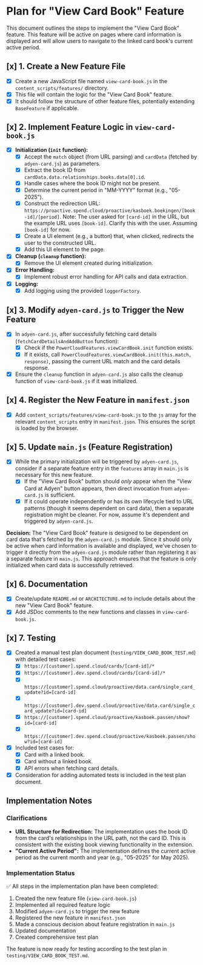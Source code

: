# Plan for "View Card Book" Feature

This document outlines the steps to implement the "View Card Book" feature. This feature will be active on pages where card information is displayed and will allow users to navigate to the linked card book\'s current active period.

## [x] 1. Create a New Feature File

*   [x] Create a new JavaScript file named `view-card-book.js` in the `content_scripts/features/` directory.
*   [x] This file will contain the logic for the "View Card Book" feature.
*   [x] It should follow the structure of other feature files, potentially extending `BaseFeature` if applicable.

## [x] 2. Implement Feature Logic in `view-card-book.js`

*   [x] **Initialization (`init` function):**
    *   [x] Accept the `match` object (from URL parsing) and `cardData` (fetched by `adyen-card.js`) as parameters.
    *   [x] Extract the book ID from `cardData.data.relationships.books.data[0].id`.
    *   [x] Handle cases where the book ID might not be present.
    *   [x] Determine the current period in "MM-YYYY" format (e.g., "05-2025").
    *   [x] Construct the redirection URL: `https://proactive.spend.cloud/proactive/kasboek.boekingen/[book-id]/[period]`. Note: The user asked for `[card-id]` in the URL, but the example URL uses `[book-id]`. Clarify this with the user. Assuming `[book-id]` for now.
    *   [x] Create a UI element (e.g., a button) that, when clicked, redirects the user to the constructed URL.
    *   [x] Add this UI element to the page.
*   [x] **Cleanup (`cleanup` function):**
    *   [x] Remove the UI element created during initialization.
*   [x] **Error Handling:**
    *   [x] Implement robust error handling for API calls and data extraction.
*   [x] **Logging:**
    *   [x] Add logging using the provided `loggerFactory`.

## [x] 3. Modify `adyen-card.js` to Trigger the New Feature

*   [x] In `adyen-card.js`, after successfully fetching card details (`fetchCardDetailsAndAddButton` function):
    *   [x] Check if the `PowerCloudFeatures.viewCardBook.init` function exists.
    *   [x] If it exists, call `PowerCloudFeatures.viewCardBook.init(this.match, response)`, passing the current URL match and the card details response.
*   [x] Ensure the `cleanup` function in `adyen-card.js` also calls the cleanup function of `view-card-book.js` if it was initialized.

## [x] 4. Register the New Feature in `manifest.json`

*   [x] Add `content_scripts/features/view-card-book.js` to the `js` array for the relevant `content_scripts` entry in `manifest.json`. This ensures the script is loaded by the browser.

## [x] 5. Update `main.js` (Feature Registration)

*   [x] While the primary initialization will be triggered by `adyen-card.js`, consider if a separate feature entry in the `features` array in `main.js` is necessary for this new feature.
    *   [x] If the "View Card Book" button should *only* appear when the "View Card at Adyen" button appears, then direct invocation from `adyen-card.js` is sufficient.
    *   [x] If it could operate independently or has its own lifecycle tied to URL patterns (though it seems dependent on card data), then a separate registration might be cleaner. For now, assume it\'s dependent and triggered by `adyen-card.js`.

**Decision:** The "View Card Book" feature is designed to be dependent on card data that's fetched by the `adyen-card.js` module. Since it should only be active when card information is available and displayed, we've chosen to trigger it directly from the `adyen-card.js` module rather than registering it as a separate feature in `main.js`. This approach ensures that the feature is only initialized when card data is successfully retrieved.

## [x] 6. Documentation

*   [x] Create/update `README.md` or `ARCHITECTURE.md` to include details about the new "View Card Book" feature.
*   [x] Add JSDoc comments to the new functions and classes in `view-card-book.js`.

## [x] 7. Testing

*   [x] Created a manual test plan document (`testing/VIEW_CARD_BOOK_TEST.md`) with detailed test cases:
    *   [x] `https://[customer].spend.cloud/cards/[card-id]/*`
    *   [x] `https://[customer].dev.spend.cloud/cards/[card-id]/*`
    *   [x] `https://[customer].spend.cloud/proactive/data.card/single_card_update?id=[card-id]`
    *   [x] `https://[customer].dev.spend.cloud/proactive/data.card/single_card_update?id=[card-id]`
    *   [x] `https://[customer].spend.cloud/proactive/kasboek.passen/show?id=[card-id]`
    *   [x] `https://[customer].dev.spend.cloud/proactive/kasboek.passen/show?id=[card-id]`
*   [x] Included test cases for:
    *   [x] Card with a linked book.
    *   [x] Card without a linked book.
    *   [x] API errors when fetching card details.
*   [x] Consideration for adding automated tests is included in the test plan document.

## Implementation Notes

### Clarifications

*   **URL Structure for Redirection:** The implementation uses the book ID from the card's relationships in the URL path, not the card ID. This is consistent with the existing book viewing functionality in the extension.
*   **"Current Active Period":** The implementation defines the current active period as the current month and year (e.g., "05-2025" for May 2025).

### Implementation Status

✅ All steps in the implementation plan have been completed:

1. Created the new feature file (`view-card-book.js`)
2. Implemented all required feature logic
3. Modified `adyen-card.js` to trigger the new feature
4. Registered the new feature in `manifest.json`
5. Made a conscious decision about feature registration in `main.js`
6. Updated documentation
7. Created comprehensive test plan

The feature is now ready for testing according to the test plan in `testing/VIEW_CARD_BOOK_TEST.md`.
